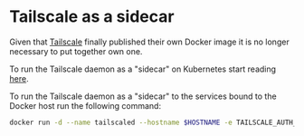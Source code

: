 # Tailscale as a sidecar

Given that [Tailscale](https://tailscale.com/) finally published their own Docker image it is no longer necessary to put together own one.

To run the Tailscale daemon as a "sidecar" on Kubernetes start reading [here](https://tailscale.com/blog/kubecon-21/).

To run the Tailscale daemon as a "sidecar" to the services bound to the Docker host run the following command:

```bash
docker run -d --name tailscaled --hostname $HOSTNAME -e TAILSCALE_AUTH_KEY=$TAILSCALE_AUTH_KEY -v $HOME/.tailscale:/var/lib/tailscale --device /dev/net/tun --network host --cap-add=NET_ADMIN --restart unless-stopped --entrypoint /bin/sh -e TAILSCALE_AUTH_KEY=$TAILSCALE_AUTH_KEY tailscale/tailscale:latest -c '(([ ! -f "/var/lib/tailscale/tailscaled.state" ] && ( sleep 3; /usr/local/bin/tailscale up --authkey=$TAILSCALE_AUTH_KEY)) &); /usr/local/bin/tailscaled'
```
